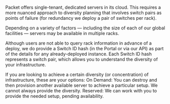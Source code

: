 <!-- <meta>
{
    "title":"Rack Level Diversity",
    "description":"Learn more about Rack Level Diversity.",
    "tag":["Rack Level Diversity"],
    "seo-title": "Bare Metal Cloud Data Centers -- Packet Developer Docs",
    "seo-description": "Learn more about our legal terms",
    "og-title": "Rack Level Diversity",
    "og-description": "Learn more about our legal terms"
}
</meta> -->
Packet offers single-tenant, dedicated servers in its cloud. This requires a more nuanced approach to diversity planning that involves switch pairs as points of failure (for redundancy we deploy a pair of switches per rack).

Depending on a variety of factors — including the size of each of our global facilities — servers may be available in multiple racks.

Although users are not able to query rack information in advance of a deploy, we do provide a Switch ID hash (in the Portal or via our API) as part of the details for any already-deployed instance. Each Switch ID hash represents a switch pair, which allows you to understand the diversity of your infrastructure. 

If you are looking to achieve a certain diversity (or concentration) of infrastructure, these are your options:
On Demand: You can destroy and then provision another available server to achieve a particular setup. We cannot always provide the diversity.
Reserved: We can work with you to provide the needed setup, pending availability.



